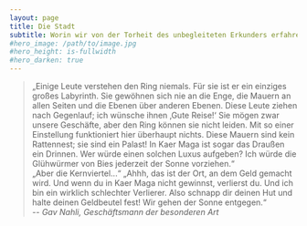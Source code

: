 ```yaml
---
layout: page
title: Die Stadt
subtitle: Worin wir von der Torheit des unbegleiteten Erkunders erfahren
#hero_image: /path/to/image.jpg
#hero_height: is-fullwidth
#hero_darken: true
---
```


> „Einige Leute verstehen den Ring niemals. Für sie ist er ein einziges großes Labyrinth. Sie gewöhnen sich nie an die Enge, die Mauern an allen Seiten und die Ebenen über anderen Ebenen. Diese Leute ziehen nach Gegenlauf; ich wünsche ihnen ‚Gute Reise!‘ Sie mögen zwar unsere Geschäfte, aber den Ring können sie nicht leiden. Mit so einer Einstellung funktioniert hier überhaupt nichts. Diese Mauern sind kein Rattennest; sie sind ein Palast! In Kaer Maga ist sogar das Draußen ein Drinnen. Wer würde einen solchen Luxus aufgeben? Ich würde die Glühwürmer von Bies jederzeit der Sonne vorziehen.“  
> „Aber die Kernviertel...“ „Ahhh, das ist der Ort, an dem Geld gemacht wird. Und wenn du in Kaer Maga nicht gewinnst, verlierst du. Und ich bin ein wirklich schlechter Verlierer. Also schnapp dir deinen Hut und halte deinen Geldbeutel fest! Wir gehen der Sonne entgegen.“  
> -- <cite>Gav Nahli, Geschäftsmann der besonderen Art</cite>  
